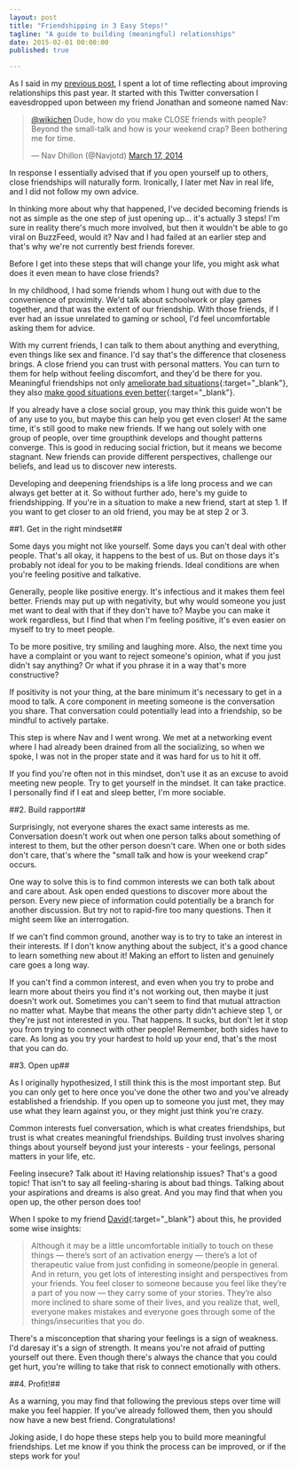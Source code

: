 ```yaml
---
layout: post
title: "Friendshipping in 3 Easy Steps!"
tagline: "A guide to building (meaningful) relationships"
date: 2015-02-01 00:00:00
published: true

---
```


As I said in my [previous post](/blog/20-14-hindsight), I spent a lot of time 
reflecting about improving relationships this past year. It started with this 
Twitter conversation I eavesdropped upon between my friend Jonathan and someone 
named Nav:

<blockquote class="twitter-tweet" data-conversation="none" lang="en"><p><a href="https://twitter.com/wikichen">@wikichen</a> Dude, how do you make CLOSE friends with people? Beyond the small-talk and how is your weekend crap? Been bothering me for time.</p>&mdash; Nav Dhillon (@Navjotd) <a href="https://twitter.com/Navjotd/status/445673386547503104">March 17, 2014</a></blockquote>
<script async src="//platform.twitter.com/widgets.js" charset="utf-8"></script>

In response I essentially advised that if you open yourself up to others, close 
friendships will naturally form. Ironically, I later met Nav in real life, and I 
did not follow my own advice.

In thinking more about why that happened, I've decided becoming friends is not 
as simple as the one step of just opening up... it's actually 3 steps! I'm sure 
in reality there's much more involved, but then it wouldn't be able to go viral 
on BuzzFeed, would it? Nav and I had failed at an earlier step and that's why 
we're not currently best friends forever.

Before I get into these steps that will change your life, you might ask what 
does it even mean to have close friends?

In my childhood, I had some friends whom I hung out with due to the convenience 
of proximity. We'd talk about schoolwork or play games together, and that was 
the extent of our friendship. With those friends, if I ever had an issue 
unrelated to gaming or school, I'd feel uncomfortable asking them for advice.

With my current friends, I can talk to them about anything and everything, even 
things like sex and finance. I'd say that's the difference that closeness 
brings. A close friend you can trust with personal matters. You can turn to them 
for help without feeling discomfort, and they'd be there for you. Meaningful 
  friendships not only [ameliorate bad 
  situations](http://www.centreforconfidence.co.uk/flourishing-lives.php?p=cGlkPTIwMSZpZD03ODg=){:target="_blank"}, 
  they also [make good situations even 
  better](http://www.scientificamerican.com/article/without-friends-or-family-even-extraordinary-experiences-are-disappointing/){:target="_blank"}.

If you already have a close social group, you may think this guide won't be of 
any use to you, but maybe this can help you get even closer! At the same time, 
it's still good to make new friends. If we hang out solely with one group of 
people, over time groupthink develops and thought patterns converge. This is 
good in reducing social friction, but it means we become stagnant. New friends 
can provide different perspectives, challenge our beliefs, and lead us to 
discover new interests.

Developing and deepening friendships is a life long process and we can always 
get better at it. So without further ado, here's my guide to friendshipping. If 
you're in a situation to make a new friend, start at step 1. If you want to get 
closer to an old friend, you may be at step 2 or 3.

##1. Get in the right mindset##

Some days you might not like yourself. Some days you can't deal with other 
people. That's all okay, it happens to the best of us. But on those days it's 
probably not ideal for you to be making friends. Ideal conditions are when 
you're feeling positive and talkative.

Generally, people like positive energy. It's infectious and it makes them feel 
better. Friends may put up with negativity, but why would someone you just met 
want to deal with that if they don't have to? Maybe you can make it work 
regardless, but I find that when I'm feeling positive, it's even easier on 
myself to try to meet people.

To be more positive, try smiling and laughing more. Also, the next time you have 
a complaint or you want to reject someone's opinion, what if you just didn't say 
anything? Or what if you phrase it in a way that's more constructive?

If positivity is not your thing, at the bare minimum it's necessary to get in a 
mood to talk. A core component in meeting someone is the conversation you share. 
That conversation could potentially lead into a friendship, so be mindful to 
actively partake.

This step is where Nav and I went wrong. We met at a networking event where I 
had already been drained from all the socializing, so when we spoke, I was not 
in the proper state and it was hard for us to hit it off.

If you find you're often not in this mindset, don't use it as an excuse to avoid 
meeting new people. Try to get yourself in the mindset. It can take practice. I 
personally find if I eat and sleep better, I'm more sociable.

##2. Build rapport##

Surprisingly, not everyone shares the exact same interests as me. Conversation 
doesn't work out when one person talks about something of interest to them, but 
the other person doesn't care. When one or both sides don't care, that's where 
the "small talk and how is your weekend crap" occurs.

One way to solve this is to find common interests we can both talk about and 
care about. Ask open ended questions to discover more about the person. Every 
new piece of information could potentially be a branch for another discussion. 
But try not to rapid-fire too many questions. Then it might seem like an 
interrogation.

If we can't find common ground, another way is to try to take an interest in 
their interests. If I don't know anything about the subject, it's a good chance 
to learn something new about it! Making an effort to listen and genuinely care 
goes a long way.

If you can't find a common interest, and even when you try to probe and learn 
more about theirs you find it's not working out, then maybe it just doesn't work 
out. Sometimes you can't seem to find that mutual attraction no matter what. 
Maybe that means the other party didn't achieve step 1, or they're just not 
interested in you. That happens. It sucks, but don't let it stop you from trying 
to connect with other people! Remember, both sides have to care. As long as you 
try your hardest to hold up your end, that's the most that you can do.

##3. Open up##

As I originally hypothesized, I still think this is the most important step. But 
you can only get to here once you've done the other two and you've already 
established a friendship. If you open up to someone you just met, they may use 
what they learn against you, or they might just think you're crazy.

Common interests fuel conversation, which is what creates friendships, but trust 
is what creates meaningful friendships. Building trust involves sharing things 
about yourself beyond just your interests - your feelings, personal matters in 
your life, etc.

Feeling insecure? Talk about it! Having relationship issues? That's a good 
topic! That isn't to say all feeling-sharing is about bad things. Talking about 
your aspirations and dreams is also great. And you may find that when you open 
up, the other person does too!

When I spoke to my friend [David](http://david-hu.com/){:target="_blank"} about 
this, he provided some wise insights:

> Although it may be a little uncomfortable initially to touch on these things — there’s sort of an activation energy — there’s a lot of therapeutic value from just confiding in someone/people in general. And in return, you get lots of interesting insight and perspectives from your friends. You feel closer to someone because you feel like they’re a part of you now — they carry some of your stories. They’re also more inclined to share some of their lives, and you realize that, well, everyone makes mistakes and everyone goes through some of the things/insecurities that you do.

There's a misconception that sharing your feelings is a sign of weakness. I'd 
daresay it's a sign of strength. It means you're not afraid of putting yourself 
out there. Even though there's always the chance that you could get hurt, you're 
willing to take that risk to connect emotionally with others.


##4. Profit!##

As a warning, you may find that following the previous steps over time will make 
you feel happier. If you've already followed them, then you should now have a 
new best friend. Congratulations!

Joking aside, I do hope these steps help you to build more meaningful 
friendships. Let me know if you think the process can be improved, or if the 
steps work for you!
